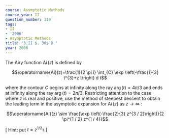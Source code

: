 ```yaml
---
course: Asymptotic Methods
course_year: II
question_number: 119
tags:
- II
- '2006'
- Asymptotic Methods
title: '3.II $. 30$ B '
year: 2006
---
```



The Airy function $\operatorname{Ai}(z)$ is defined by

$$\operatorname{Ai}(z)=\frac{1}{2 \pi i} \int_{C} \exp \left(-\frac{1}{3} t^{3}+z t\right) d t$$

where the contour $C$ begins at infinity along the ray $\arg (t)=4 \pi / 3$ and ends at infinity along the ray $\arg (t)=2 \pi / 3$. Restricting attention to the case where $z$ is real and positive, use the method of steepest descent to obtain the leading term in the asymptotic expansion for $\operatorname{Ai}(z)$ as $z \rightarrow \infty$ :

$$\operatorname{Ai}(z) \sim \frac{\exp \left(-\frac{2}{3} z^{3 / 2}\right)}{2 \pi^{1 / 2} z^{1 / 4}}$$

$\left[\right.$ Hint: put $\left.t=z^{1 / 2} \tau .\right]$